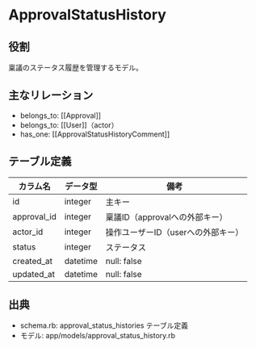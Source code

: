 # ApprovalStatusHistory

## 役割
稟議のステータス履歴を管理するモデル。

## 主なリレーション
- belongs_to: [[Approval]]
- belongs_to: [[User]]（actor）
- has_one: [[ApprovalStatusHistoryComment]]

## テーブル定義

| カラム名 | データ型 | 備考 |
|---|---|---|
| id | integer | 主キー |
| approval_id | integer | 稟議ID（approvalへの外部キー） |
| actor_id | integer | 操作ユーザーID（userへの外部キー） |
| status | integer | ステータス |
| created_at | datetime | null: false |
| updated_at | datetime | null: false |

## 出典
- schema.rb: approval_status_histories テーブル定義
- モデル: app/models/approval_status_history.rb 